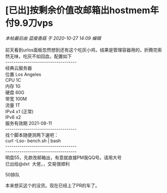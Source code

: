 # [已出]按剩余价值改邮箱出hostmem年付9.9刀vps


<i class="pstatus"> 本帖最后由 蓝瘦香菇 于 2020-10-27 14:09 编辑 </i><br />
<br />
前天看到urlos面板忽然想到还有这个吃灰小鸡，结果是管理容器用的，折腾完索然无味，吃灰不如回血，配置如下<br />
-----------------------------------<br />
经典云服务器<br />
位置 Los Angeles<br />
CPU 1C<br />
内存 1G<br />
硬盘 60G<br />
带宽 100M<br />
流量 1T<br />
IPv4 x1 (正常)<br />
IPv6 x2<br />
服务有效期 2021-08-11<br />
-----------------------------------<br />
找个脚本随便测两下速吧：<br />
curl -Lso- bench.sh | bash<br />
-----------------------------------<br />
<img id="aimg_VD0Fk" onclick="zoom(this, this.src, 0, 0, 0)" class="zoom" src="https://picbed.familyds.com:8891/2020/10/27/1dc87665d2f95c527.png" onmouseover="img_onmouseoverfunc(this)" onload="thumbImg(this)" border="0" alt="" /><br />
<img id="aimg_FhKdS" onclick="zoom(this, this.src, 0, 0, 0)" class="zoom" src="https://picbed.familyds.com:8891/2020/10/27/2813d55d3a6aed9ad.png" onmouseover="img_onmouseoverfunc(this)" onload="thumbImg(this)" border="0" alt="" /><br />
-----------------------------------<br />
明盘55，先款改邮箱出，有意就直接PM我QQ号。请用大号<img src="static/image/smiley/yct/018.gif" smilieid="36" border="0" alt="" /> <br />
已出给@dxt&nbsp;&nbsp;大佬，，交易很顺利<img src="static/image/smiley/yct/010.gif" smilieid="41" border="0" alt="" /> 

50排队

本来想买这个的没货。现在已经上了PR的车了。 <img src="static/image/smiley/default/biggrin.gif" smilieid="3" border="0" alt="" />
